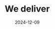 ---
title: We deliver
layout: section.njk
date: 2024-12-09
pagination:
  data: collections.servicePromoted
  size: 3
  alias: items
  generatePageOnEmptyData: true
listAllDescriptions: true
listAllMoreButton: true
showNav: false
indexListType: simple
eleventyNavigation:
  key: Delivery
  hide: true
  parent: Home
---